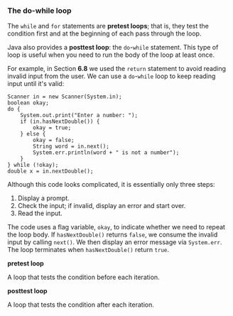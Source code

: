 ###  The do-while loop



The `while` and `for` statements are **pretest loops**; that is, they test the condition first and at the beginning of each pass through the loop.


Java also provides a **posttest loop**: the `do`-`while` statement.
This type of loop is useful when you need to run the body of the loop at least once.


For example, in Section **6.8** we used the `return` statement to avoid reading invalid input from the user.
We can use a `do`-`while` loop to keep reading input until it's valid:

```code
Scanner in = new Scanner(System.in);
boolean okay;
do {
    System.out.print("Enter a number: ");
    if (in.hasNextDouble()) {
        okay = true;
    } else {
        okay = false;
        String word = in.next();
        System.err.println(word + " is not a number");
    }
} while (!okay);
double x = in.nextDouble();
```

Although this code looks complicated, it is essentially only three steps:



1.  Display a prompt.
1.  Check the input; if invalid, display an error and start over.
1.  Read the input.



The code uses a flag variable, `okay`, to indicate whether we need to repeat the loop body.
If `hasNextDouble()` returns `false`, we consume the invalid input by calling `next()`.
We then display an error message via `System.err`.
The loop terminates when `hasNextDouble()` return `true`.




**pretest loop**

A loop that tests the condition before each iteration.



**posttest loop**

A loop that tests the condition after each iteration.